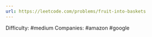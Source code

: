 ```yaml
---
url: https://leetcode.com/problems/fruit-into-baskets
---
```


Difficulty: #medium
Companies: #amazon #google